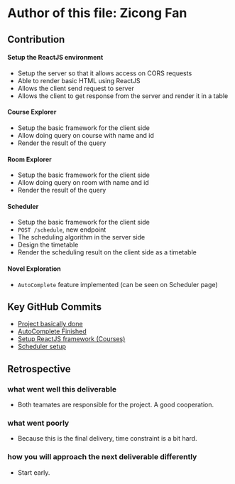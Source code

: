 # Author of this file: Zicong Fan

## Contribution 
#### Setup the ReactJS environment
- Setup the server so that it allows access on CORS requests
- Able to render basic HTML using ReactJS
- Allows the client send request to server
- Allows the client to get response from the server and render it in a table

#### Course Explorer
- Setup the basic framework for the client side
- Allow doing query on course with name and id
- Render the result of the query


#### Room Explorer
- Setup the basic framework for the client side
- Allow doing query on room with name and id
- Render the result of the query


#### Scheduler
- Setup the basic framework for the client side
- `POST /schedule`, new endpoint
- The scheduling algorithm in the server side
- Design the timetable
- Render the scheduling result on the client side as a timetable

#### Novel Exploration
- `AutoComplete` feature implemented (can be seen on Scheduler page)

## Key GitHub Commits
- [Project basically done](https://github.com/CS310-2017Jan/cpsc310project_team15/commit/d0d6f72b90cf631b60e0c44b390fe927681918d4)
- [AutoComplete Finished](https://github.com/CS310-2017Jan/cpsc310project_team15/commit/6fa3600ccd6e71426acd0cd2a2a9525492cdd697)
- [Setup ReactJS framework (Courses)](https://github.com/CS310-2017Jan/cpsc310project_team15/commit/99668c6c3204fd2d4488ee0363bcf176b82c5f3b)
- [Scheduler setup](https://github.com/CS310-2017Jan/cpsc310project_team15/commit/e4c0aee772d69ab38a64eceb4ec1898926ca0425)

## Retrospective
### what went well this deliverable
- Both teamates are responsible for the project. A good cooperation. 

### what went poorly
- Because this is the final delivery, time constraint is a bit hard.

### how you will approach the next deliverable differently
- Start early. 






